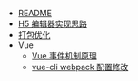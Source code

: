 - [README]()
- [H5 编辑器实现思路](./h5-editor)
- [打包优化](./package-optimization)
- Vue
    - [Vue 事件机制原理](./vue-event)
    - [vue-cli webpack 配置修改](./vue-cli-webpack)